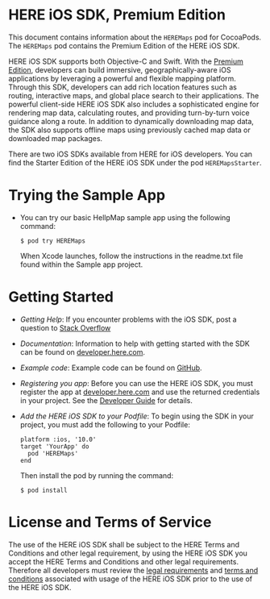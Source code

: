 # HERE iOS SDK, Premium Edition

This document contains information about the `HEREMaps` pod for CocoaPods. The `HEREMaps` pod contains the Premium Edition of the HERE iOS SDK.

HERE iOS SDK supports both Objective-C and Swift. With the [Premium Edition](https://developer.here.com/develop/mobile-sdks), developers can build immersive, geographically-aware iOS applications by leveraging a powerful and flexible mapping platform. Through this SDK, developers can add rich location features such as routing, interactive maps, and global place search to their applications. The powerful client-side HERE iOS SDK also includes a sophisticated engine for rendering map data, calculating routes, and providing turn-by-turn voice guidance along a route. In addition to dynamically downloading map data, the SDK also supports offline maps using previously cached map data or downloaded map packages.

There are two iOS SDKs available from HERE for iOS developers. You can find the Starter Edition of the HERE iOS SDK under the pod `HEREMapsStarter`.


# Trying the Sample App

*   You can try our basic HellpMap sample app using the following command:

    ```
    $ pod try HEREMaps
    ```

    When Xcode launches, follow the instructions in the readme.txt file found within the Sample app project.

# Getting Started

*   *Getting Help*: If you encounter problems with the iOS SDK, post a question to [Stack Overflow](https://stackoverflow.com/questions/tagged/here-api)

*   *Documentation*: Information to help with getting started with the SDK can be found on [developer.here.com](https://developer.here.com/mobile-sdks/documentation/ios-premium/topics/overview.html).

*   *Example code*: Example code can be found on [GitHub](https://github.com/heremaps/here-ios-sdk-examples).

*   *Registering you app*: Before you can use the HERE iOS SDK, you must register the app at [developer.here.com](developer.here.com) and use the returned credentials in your project. See the [Developer Guide](https://developer.here.com/mobile-sdks/documentation/ios-premium/topics/credentials.html) for details.

*	*Add the HERE iOS SDK to your Podfile*: To begin using the SDK in your project, you must add the following to your Podfile:

    ```
    platform :ios, '10.0'
    target 'YourApp' do
      pod 'HEREMaps'
    end
    ```

    Then install the pod by running the command:

    ```
    $ pod install
    ```


# License and Terms of Service

The use of the HERE iOS SDK shall be subject to the HERE Terms and Conditions and other legal requirement, by using the HERE iOS SDK you accept the HERE Terms and Conditions and other legal requirements. Therefore all developers must review the [legal requirements](https://developer.here.com/mobile-sdks/documentation/ios-premium/topics/legal-requirements.html) and [terms and conditions](https://developer.here.com/terms-and-conditions) associated with usage of the HERE iOS SDK prior to the use of the HERE iOS SDK.
